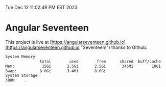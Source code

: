 Tue Dec 12 11:02:49 PM EST 2023

# Angular Seventeen


This project is live at [https://angularseventeen.github.io](https://angularseventeen.github.io "Seventeen!") thanks to Github.

```bash
System Memory
               total        used        free      shared  buff/cache   available
Mem:            15Gi       2.5Gi       2.5Gi       345Mi        10Gi        12Gi
Swap:          8.0Gi       3.4Mi       8.0Gi
System Storage
388M	.
```

